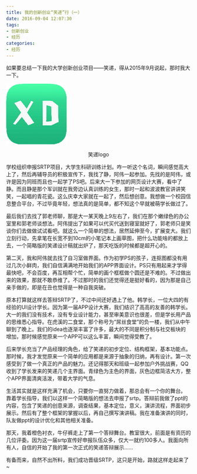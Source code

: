 ```yaml
---
title: 我的创新创业“笑递”行（一）
date: 2016-09-04 12:07:30
tags:
- 创新创业
- 经历
categories:
- 经历
---
```

如果要总结一下我的大学创新创业项目——笑递，得从2015年9月说起，那时我大一下。

![笑递logo](/images/XDlogo.png "APP Logo")
<center>笑递logo</center>

学校组织申报SRTP项目，大学生科研训练计划。咋一听这个名词，瞬间感觉高大上了，然后再辅导员的积极宣传下，我找了静，阿伟一起参加。先找的是阿伟，或许是因为同班而且也一起学了PS吧。后来大一下参加的网页设计大赛，看中了静。而且静是那个军训就在我旁边认真训练的女生，那时一起和波波教官讲讲笑笑，一起唱的青花瓷。这么庆幸大家就在一起了，然后想创意。我想做一个校园信息整合平台，不过毕竟年轻，想法真的是简单，都不知这个早就被萌学长做过了。

最后我们去找了郭老师聊，那是大一某天晚上9左右了，我们在那个嫩绿色的办公室里和郭老师谈想法。阿伟提出了如果可以代买代送到寝室就好了，郭老师只是笑谈你们去做做试试看吧。就这么一个简单的想法，居然延伸至今，扩展变大。我们立刻行动，先拿笔在长宽不到10cm的小笔记本上画草图，把什么功能啥的都放上去，一个简略版的笑递设计稿就出炉了，那天吃饭的时候都是超开心的。

第二天，我和阿伟就去找了自习室做界面。作为初学PS的孩子，连抠图都没有用过几次小鲜肉，我们自信满满地开始我们的APP界面设计。PS只有用起来才学得最快吧，不会百度，再互相帮个忙，简单的画个框框做个圆还是不难的。不过做出来的效果，那就不敢恭维了。不过那时的我们还觉得还是挺好看的，因为那是自己亲手做的，即是在丑也觉得是一种自我突破。

原本打算就这样去答辩SRTP了，不过中间还好遇上了他。韩学长，一位大四的有经验的UI设计学长。因为第一届APP设计大赛，我们结识了高高的友善的韩学长。大一的我们没有技术，没有专业设计能力，甚至审美意识也很差，但是学长用产品的思维悉心指导。在虎溪的二食堂，那个称号为“屌丝食堂”的负一楼，我们从中午聊到了晚上。我们的idea也逐渐丰富了许多，最大的不同是积分制与社交板块的增加，那时候感觉原来一个APP可以这么丰富，瞬间觉得受教了。

后来学长充当了产品经理的角色，给了笑递的初步定位、结构框架，基本功能点。那时候，我才发觉原来一个简单的应用都是来源于抽象的归纳，再有设计。第一次感受到了做一个真正的产品的魅力。还记得那天和班级一起参加户外挑战赛，QQ收到了学长发来的笑递几个主界面。青绿色为主色的界面，灰色边框简洁大方，整个APP界面清爽活泼，带着大学的气息。

生活其实就是这样充满了机会，只要你一直努力做着，那总会有一个你的舞台。
   靠着学长指导，我们以这样一个简略版的想法去申报了srtp。答辩前我做了ppt的内容，包含了笑递的创意来源，调查结果，基本定位，意义，演讲流程，界面初步展示。然后有了整个框架的掌握以后，再自己撰写演讲稿。我在准备演讲的同时，队友做ppt的设计优化和其他相关准备。

那天，我着橙色衬衣，牛仔裤走上了第一个答辩舞台。教室很大，前面是有资历的几位评委。因为这一届srtp宣传好申报队伍众多，仅大一就约100多人。我面向所有人，自信的开始了我的第一次正式的笑递答辩展示……

有备而来，自然不出所料，我们成功晋级SRTP，这只是开始，路就这样走起来了~
